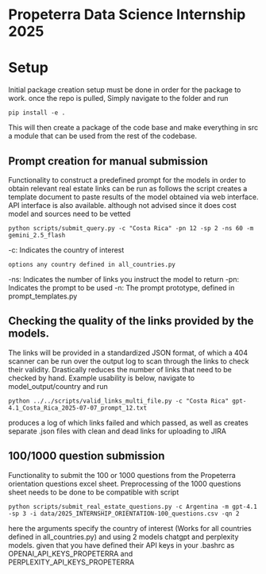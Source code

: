 # Propeterra Data Science Internship 2025

# Setup
Initial package creation setup must be done in order for the package to work.
once the repo is pulled, Simply navigate to the folder and run

```
pip install -e .
```
This will then create a package of the code base and make everything in src a module that can be used from the rest of the codebase.

## Prompt creation for manual submission
Functionality to construct a predefined prompt for the models in order to obtain relevant real estate links can be run as follows
the script creates a template document to paste results of the model obtained via web interface. API interface is also available.
although not advised since it does cost model and sources need to be vetted

```
python scripts/submit_query.py -c "Costa Rica" -pn 12 -sp 2 -ns 60 -m gemini_2.5_flash
```
-c: Indicates the country of interest 
```
options any country defined in all_countries.py
```
-ns: Indicates the number of links you instruct the model to return 
-pn: Indicates the prompt to be used
-n: The prompt prototype, defined in prompt_templates.py

## Checking the quality of the links provided by the models.
The links will be provided in a standardized JSON format, of which a 404 scanner can be run over the output log to scan through the links to check their validity.
Drastically reduces the number of links that need to be checked by hand. Example usability is below, navigate to model_output/country and run

```
python ../../scripts/valid_links_multi_file.py -c "Costa Rica" gpt-4.1_Costa_Rica_2025-07-07_prompt_12.txt
```
produces a log of which links failed and which passed, as well as creates separate .json files with clean and dead links for uploading to JIRA


## 100/1000 question submission
Functionality to submit the 100 or 1000 questions from the Propeterra orientation questions excel sheet.
Preprocessing of the 1000 questions sheet needs to be done to be compatible with script

```
python scripts/submit_real_estate_questions.py -c Argentina -m gpt-4.1 -sp 3 -i data/2025_INTERNSHIP_ORIENTATION-100_questions.csv -qn 2
```

here the arguments specify the country of interest (Works for all countries defined in all_countries.py) and using 2 models chatgpt and perplexity models.
given that you have defined their API keys in your .bashrc as OPENAI_API_KEYS_PROPETERRA and PERPLEXITY_API_KEYS_PROPETERRA